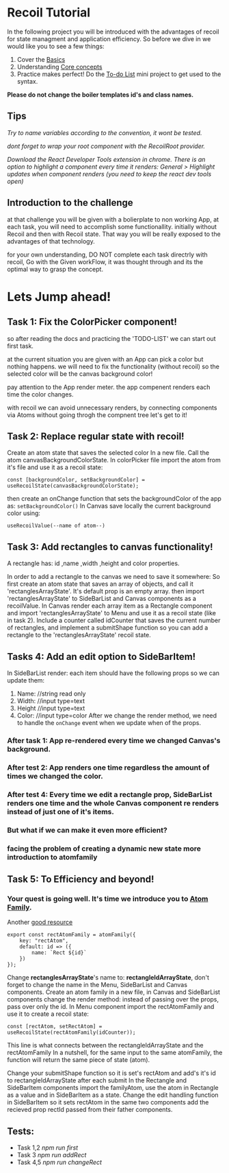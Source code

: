 # Recoil Tutorial
In the following project you will be introduced with the advantages of recoil for state managment and application efficiency.
So before we dive in we would like you to see a few things:
1. Cover the [Basics](https://www.youtube.com/watch?v=_ISAA_Jt9kI&feature=emb_title&ab_channel=ReactEurope)
2. Understanding [Core concepts](https://recoiljs.org/docs/introduction/core-concepts)
3. Practice makes perfect! Do the [To-do List](https://recoiljs.org/docs/basic-tutorial/intro) mini project to get used to the syntax.

**Please do not change the boiler templates id's and class names.**
## Tips
_Try to name variables according to the convention, it wont be tested._

_dont forget to wrap your root component with the RecoilRoot provider._

_Download the React Developer Tools extension in chrome. There is an option to highlight a component every time it renders: General > Highlight updates when component renders (you need to keep the react dev tools open)_

## Introduction to the challenge
at that challenge you will be given with a bolierplate to non working App, at each task, you will need to accomplish some functionallity. initially without Recoil and then with Recoil state.
That way you will be really exposed to the advantages of that technology.

for your own understanding, DO NOT complete each task directrly with recoil, Go with the Given workFlow, it was thought through and its the optimal way to grasp the concept.



# Lets Jump ahead!

## Task 1: Fix the ColorPicker component!
so after reading the docs and practicing the 'TODO-LIST' we can start out first task.


 at the current situation you are given with an App can pick a color but nothing happens. we will need to fix the functionality (without recoil)  so the selected color will be the canvas background color!

 pay attention to the App render meter.
 the app compenent renders each time the color changes.

 with recoil we can avoid unnecessary renders, by connecting components via Atoms without going throgh the compnent tree let's get to it!

## Task 2: Replace regular state with recoil!
Create an atom state that saves the selected color In a new file. Call the atom canvasBackgroundColorState.
In colorPicker file import the atom from it's file and use it as a recoil state:
```
const [backgroundColor, setBackgroundColor] = useRecoilState(canvasBackgroundColorState);
```
then create an onChange function that sets the backgroundColor of the app as: `setBackgroundColor()`
In Canvas save locally the current background color using:
```
useRecoilValue(--name of atom--)
```

## Task 3: Add rectangles to canvas functionality!
A rectangle has: id ,name ,width ,height and color properties.

In order to add a rectangle to the canvas we need to save it somewhere:
So first create an atom state that saves an array of objects, and call it 'rectanglesArrayState'. It's default prop is an empty array. then
import 'rectanglesArrayState' to SideBarList and Canvas components as a recoilValue.
In Canvas render each array item as a Rectangle component and import 'rectanglesArrayState' to Menu and use it as a recoil state (like in task 2).
Include a counter called idCounter that saves the current number of rectangles, and implement a submitShape function so you can add a rectangle to the 'rectanglesArrayState' recoil state.

## Tasks 4: Add an edit option to SideBarItem!
In SideBarList render: each item should have the following props so we can update them:
1. Name: //string read only
2. Width: //input type=text
3. Height //input type=text
4. Color: //input type=color
After we change the render method, we need to handle the `onChange` event when we update when of the props.

### After task 1:  App re-rendered every time we changed Canvas's background.
### After test 2: App renders one time regardless the amount of times we changed the color.
### After test 4: Every time we edit a rectangle prop, SideBarList renders one time and the whole Canvas component re renders instead of just one of it's items.
### But what if we can make it **even more** efficient?
### facing the problem of creating a dynamic new state more introduction to atomfamily


## Task 5: To Efficiency and beyond!
### Your quest is going well. It's time we introduce you to [**Atom Family**](https://recoiljs.org/docs/api-reference/utils/atomFamily/).
Another [good resource](https://www.youtube.com/watch?v=9JVE8OGRSlA)
```
export const rectAtomFamily = atomFamily({
	key: "rectAtom",
	default: id => ({
		name: `Rect ${id}`
	})
});
```
Change **rectanglesArrayState**'s name to: **rectangleIdArrayState**, don't forget to change the name in the Menu, SideBarList and Canvas components.
Create an atom family in a new file, in Canvas and SideBarList components change the render method: instead of passing over the props, pass over only the id.
In Menu component import the rectAtomFamily and use it to create a recoil state:
```
const [rectAtom, setRectAtom] = useRecoilState(rectAtomFamily(idCounter));
```
This line is what connects between the rectangleIdArrayState and the rectAtomFamily In a nutshell, for the same input to the same atomFamily, the function will return the same piece of state (atom).

Change your submitShape function so it is set's rectAtom and add's it's id to rectangleIdArrayState after each submit
In the Rectangle and SideBarItem components import the familyAtom, use the atom in Rectangle as a value and in SideBarItem as a state.
Change the edit handling function in SideBarItem so it sets rectAtom in the same two components add the recieved prop rectId passed from their father components.


## Tests:
- Task 1,2 _npm run first_
- Task 3 _npm run addRect_
- Task 4,5 _npm run changeRect_


